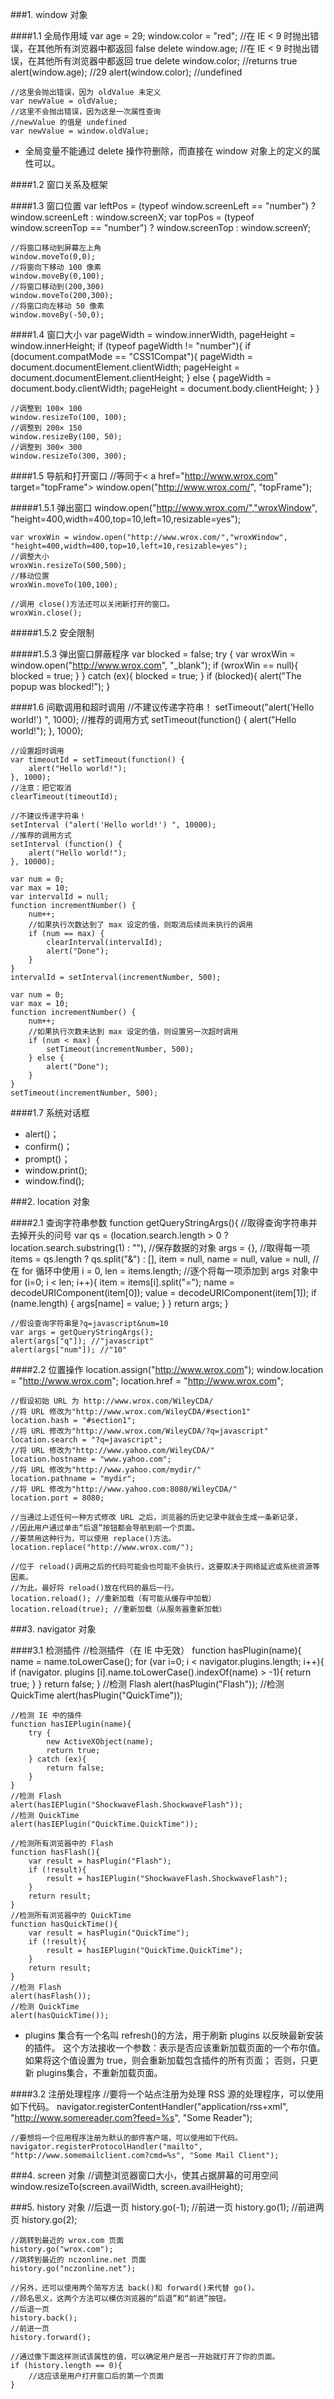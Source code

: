 ###1. window 对象

####1.1 全局作用域
	var age = 29;
	window.color = "red";
	//在 IE < 9 时抛出错误，在其他所有浏览器中都返回 false
	delete window.age;
	//在 IE < 9 时抛出错误，在其他所有浏览器中都返回 true
	delete window.color; //returns true
	alert(window.age); //29
	alert(window.color); //undefined

	//这里会抛出错误，因为 oldValue 未定义
	var newValue = oldValue;
	//这里不会抛出错误，因为这是一次属性查询
	//newValue 的值是 undefined
	var newValue = window.oldValue;

- 全局变量不能通过 delete 操作符删除，而直接在 window 对象上的定义的属性可以。

####1.2 窗口关系及框架

####1.3 窗口位置
	var leftPos = (typeof window.screenLeft == "number") ?
	window.screenLeft : window.screenX;
	var topPos = (typeof window.screenTop == "number") ?
	window.screenTop : window.screenY;

	//将窗口移动到屏幕左上角
	window.moveTo(0,0);
	//将窗向下移动 100 像素
	window.moveBy(0,100);
	//将窗口移动到(200,300)
	window.moveTo(200,300);
	//将窗口向左移动 50 像素
	window.moveBy(-50,0);

####1.4 窗口大小
	var pageWidth = window.innerWidth,
	      pageHeight = window.innerHeight;
	if (typeof pageWidth != "number"){
	    if (document.compatMode == "CSS1Compat"){
	        pageWidth = document.documentElement.clientWidth;
	        pageHeight = document.documentElement.clientHeight;
	    } else {
	        pageWidth = document.body.clientWidth;
	        pageHeight = document.body.clientHeight;
	    }
	}

	//调整到 100× 100
	window.resizeTo(100, 100);
	//调整到 200× 150
	window.resizeBy(100, 50);
	//调整到 300× 300
	window.resizeTo(300, 300);

####1.5 导航和打开窗口
	//等同于< a href="http://www.wrox.com" target="topFrame"></a>
	window.open("http://www.wrox.com/", "topFrame");

#####1.5.1 弹出窗口
	window.open("http://www.wrox.com/","wroxWindow",
	"height=400,width=400,top=10,left=10,resizable=yes");

	var wroxWin = window.open("http://www.wrox.com/","wroxWindow",
	"height=400,width=400,top=10,left=10,resizable=yes");
	//调整大小
	wroxWin.resizeTo(500,500);
	//移动位置
	wroxWin.moveTo(100,100);

	//调用 close()方法还可以关闭新打开的窗口。
	wroxWin.close();

#####1.5.2 安全限制

#####1.5.3 弹出窗口屏蔽程序
	var blocked = false;
	try {
	    var wroxWin = window.open("http://www.wrox.com", "_blank");
	    if (wroxWin == null){
	        blocked = true;
	    }
	} catch (ex){
	    blocked = true;
	}
	if (blocked){
	    alert("The popup was blocked!");
	}

####1.6 间歇调用和超时调用
	//不建议传递字符串！
	setTimeout("alert('Hello world!') ", 1000);
	//推荐的调用方式
	setTimeout(function() {
	    alert("Hello world!");
	}, 1000);

	//设置超时调用
	var timeoutId = setTimeout(function() {
	    alert("Hello world!");
	}, 1000);
	//注意：把它取消
	clearTimeout(timeoutId);

	//不建议传递字符串！
	setInterval ("alert('Hello world!') ", 10000);
	//推荐的调用方式
	setInterval (function() {
	    alert("Hello world!");
	}, 10000);

	var num = 0;
	var max = 10;
	var intervalId = null;
	function incrementNumber() {
	    num++;
	    //如果执行次数达到了 max 设定的值，则取消后续尚未执行的调用
	    if (num == max) {
	        clearInterval(intervalId);
	        alert("Done");
	    }
	}
	intervalId = setInterval(incrementNumber, 500);

	var num = 0;
	var max = 10;
	function incrementNumber() {
	    num++;
	    //如果执行次数未达到 max 设定的值，则设置另一次超时调用
	    if (num < max) {
	        setTimeout(incrementNumber, 500);
	    } else {
	        alert("Done");
	    }
	}
	setTimeout(incrementNumber, 500);

####1.7 系统对话框
- alert()；
- confirm()；
- prompt()；
- window.print();
- window.find();

###2. location 对象

####2.1 查询字符串参数
	function getQueryStringArgs(){
	    //取得查询字符串并去掉开头的问号
	    var qs = (location.search.length > 0 ? location.search.substring(1) : ""),
	    //保存数据的对象
	    args = {},
	    //取得每一项
	    items = qs.length ? qs.split("&") : [],
	    item = null,
	    name = null,
	    value = null,
	    //在 for 循环中使用
	    i = 0,
	    len = items.length;
	    //逐个将每一项添加到 args 对象中
	    for (i=0; i < len; i++){
	        item = items[i].split("=");
	        name = decodeURIComponent(item[0]);
	        value = decodeURIComponent(item[1]);
	        if (name.length) {
	            args[name] = value;
	        }
	    }
	    return args;
	}

	//假设查询字符串是?q=javascript&num=10
	var args = getQueryStringArgs();
	alert(args["q"]); //"javascript"
	alert(args["num"]); //"10"

####2.2 位置操作
	location.assign("http://www.wrox.com");
	window.location = "http://www.wrox.com";
	location.href = "http://www.wrox.com";

	//假设初始 URL 为 http://www.wrox.com/WileyCDA/
	//将 URL 修改为"http://www.wrox.com/WileyCDA/#section1"
	location.hash = "#section1";
	//将 URL 修改为"http://www.wrox.com/WileyCDA/?q=javascript"
	location.search = "?q=javascript";
	//将 URL 修改为"http://www.yahoo.com/WileyCDA/"
	location.hostname = "www.yahoo.com";
	//将 URL 修改为"http://www.yahoo.com/mydir/"
	location.pathname = "mydir";
	//将 URL 修改为"http://www.yahoo.com:8080/WileyCDA/"
	location.port = 8080;

	//当通过上述任何一种方式修改 URL 之后，浏览器的历史记录中就会生成一条新记录，
	//因此用户通过单击“后退”按钮都会导航到前一个页面。
	//要禁用这种行为，可以使用 replace()方法。
	location.replace("http://www.wrox.com/");

	//位于 reload()调用之后的代码可能会也可能不会执行，这要取决于网络延迟或系统资源等因素。
	//为此，最好将 reload()放在代码的最后一行。
	location.reload(); //重新加载（有可能从缓存中加载）
	location.reload(true); //重新加载（从服务器重新加载）

###3. navigator 对象

####3.1 检测插件
	//检测插件（在 IE 中无效）
	function hasPlugin(name){
	    name = name.toLowerCase();
	    for (var i=0; i < navigator.plugins.length; i++){
	        if (navigator. plugins [i].name.toLowerCase().indexOf(name) > -1){
	            return true;
	        }
	    }
	    return false;
	}
	//检测 Flash
	alert(hasPlugin("Flash"));
	//检测 QuickTime
	alert(hasPlugin("QuickTime"));	

	//检测 IE 中的插件
	function hasIEPlugin(name){
	    try {
	        new ActiveXObject(name);
	        return true;
	    } catch (ex){
	        return false;
	    }
	}
	//检测 Flash
	alert(hasIEPlugin("ShockwaveFlash.ShockwaveFlash"));
	//检测 QuickTime
	alert(hasIEPlugin("QuickTime.QuickTime"));

	//检测所有浏览器中的 Flash
	function hasFlash(){
	    var result = hasPlugin("Flash");
	    if (!result){
	        result = hasIEPlugin("ShockwaveFlash.ShockwaveFlash");
	    }
	    return result;
	}
	//检测所有浏览器中的 QuickTime
	function hasQuickTime(){
	    var result = hasPlugin("QuickTime");
	    if (!result){
	        result = hasIEPlugin("QuickTime.QuickTime");
	    }
	    return result;
	}
	//检测 Flash
	alert(hasFlash());
	//检测 QuickTime
	alert(hasQuickTime());

- plugins 集合有一个名叫 refresh()的方法，用于刷新 plugins 以反映最新安装的插件。
这个方法接收一个参数：表示是否应该重新加载页面的一个布尔值。
如果将这个值设置为 true，则会重新加载包含插件的所有页面；
否则，只更新 plugins集合，不重新加载页面。

####3.2 注册处理程序
	//要将一个站点注册为处理 RSS 源的处理程序，可以使用如下代码。
	navigator.registerContentHandler("application/rss+xml",
	"http://www.somereader.com?feed=%s", "Some Reader");

	//要想将一个应用程序注册为默认的邮件客户端，可以使用如下代码。
	navigator.registerProtocolHandler("mailto",
	"http://www.somemailclient.com?cmd=%s", "Some Mail Client");

###4. screen 对象
	//调整浏览器窗口大小，使其占据屏幕的可用空间
	window.resizeTo(screen.availWidth, screen.availHeight);

###5. history 对象
	//后退一页
	history.go(-1);
	//前进一页
	history.go(1);
	//前进两页
	history.go(2);

	//跳转到最近的 wrox.com 页面
	history.go("wrox.com");
	//跳转到最近的 nczonline.net 页面
	history.go("nczonline.net");

	//另外，还可以使用两个简写方法 back()和 forward()来代替 go()。
	//顾名思义，这两个方法可以模仿浏览器的“后退”和“前进”按钮。
	//后退一页
	history.back();
	//前进一页
	history.forward();

	//通过像下面这样测试该属性的值，可以确定用户是否一开始就打开了你的页面。
	if (history.length == 0){
	    //这应该是用户打开窗口后的第一个页面
	}